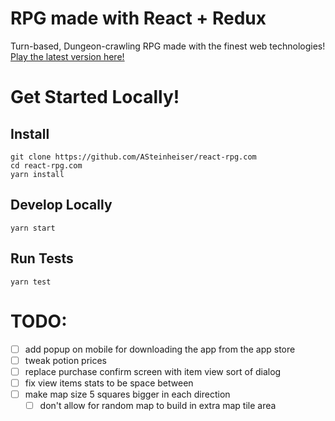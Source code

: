 # RPG made with React + Redux
Turn-based, Dungeon-crawling RPG made with the finest web technologies! [Play the latest version here!](http://react-rpg.com)

# Get Started Locally!
## Install
```
git clone https://github.com/ASteinheiser/react-rpg.com
cd react-rpg.com
yarn install
```
## Develop Locally
```
yarn start
```
## Run Tests
```
yarn test
```

# TODO:
- [ ] add popup on mobile for downloading the app from the app store
- [ ] tweak potion prices
- [ ] replace purchase confirm screen with item view sort of dialog
- [ ] fix view items stats to be space between
- [ ] make map size 5 squares bigger in each direction
  - [ ] don't allow for random map to build in extra map tile area
